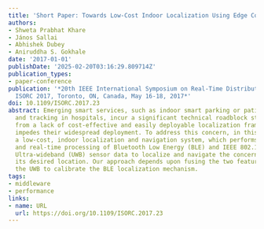 ```yaml
---
title: 'Short Paper: Towards Low-Cost Indoor Localization Using Edge Computing Resources'
authors:
- Shweta Prabhat Khare
- János Sallai
- Abhishek Dubey
- Aniruddha S. Gokhale
date: '2017-01-01'
publishDate: '2025-02-20T03:16:29.809714Z'
publication_types:
- paper-conference
publication: '*20th IEEE International Symposium on Real-Time Distributed Computing,
  ISORC 2017, Toronto, ON, Canada, May 16-18, 2017*'
doi: 10.1109/ISORC.2017.23
abstract: Emerging smart services, such as indoor smart parking or patient monitoring
  and tracking in hospitals, incur a significant technical roadblock stemming primarily
  from a lack of cost-effective and easily deployable localization framework that
  impedes their widespread deployment. To address this concern, in this paper we present
  a low-cost, indoor localization and navigation system, which performs continuous
  and real-time processing of Bluetooth Low Energy (BLE) and IEEE 802.15.4a compliant
  Ultra-wideband (UWB) sensor data to localize and navigate the concerned entity to
  its desired location. Our approach depends upon fusing the two feature sets, using
  the UWB to calibrate the BLE localization mechanism.
tags:
- middleware
- performance
links:
- name: URL
  url: https://doi.org/10.1109/ISORC.2017.23
---
```

